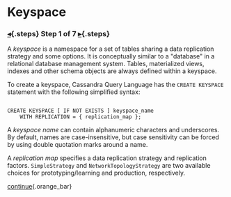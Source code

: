 <div class="top">

# Keyspace
### [◂](command:katapod.loadPage?intro){.steps} Step 1 of 7 [▸](command:katapod.loadPage?step2){.steps}
</div>

A *keyspace* is a namespace for a set of tables sharing a data replication strategy and some options. 
It is conceptually similar to a "database" in a relational database management system. 
Tables, materialized views, indexes and other schema objects are always defined within a keyspace.

To create a keyspace, Cassandra Query Language has the `CREATE KEYSPACE` statement with the following simplified syntax:

<code>
CREATE KEYSPACE [ IF NOT EXISTS ] keyspace_name
    WITH REPLICATION = { replication_map };
</code>

A *keyspace name* can contain alphanumeric characters and underscores. 
By default, names are case-insensitive, but case sensitivity can be forced by using double quotation marks around a name.

A *replication map* specifies a data replication strategy and replication factors. 
`SimpleStrategy` and `NetworkTopologyStrategy` are two available choices for prototyping/learning and production, respectively.

[continue](command:katapod.loadPage?step2){.orange_bar}